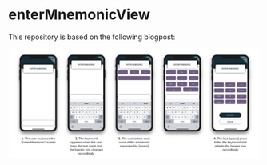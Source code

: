 # enterMnemonicView

This repository is based on the following blogpost: 

<img src="https://github.com/ademcan/enterMnemonicView/blob/master/mnemonicViewImages.png" width="900"/>